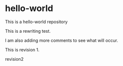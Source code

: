 # hello-world
This is a hello-world repository

This is a rewriting test.

I am also adding more comments to see what will occur.


This is revision 1.

revision2

